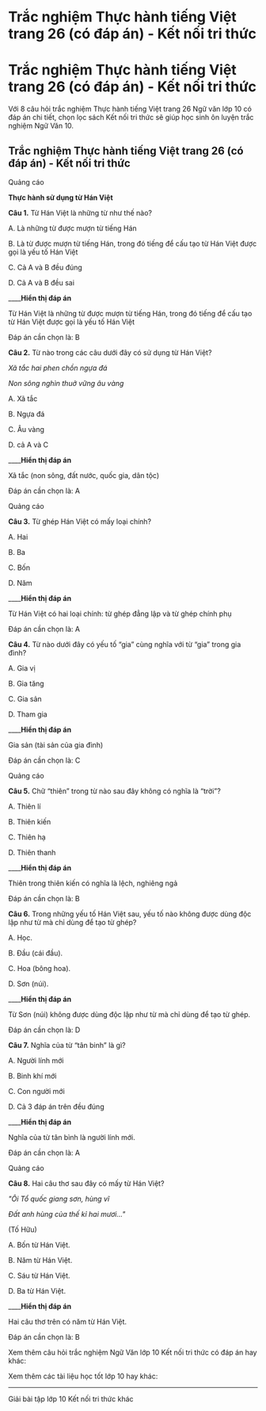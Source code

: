 # Trắc nghiệm Thực hành tiếng Việt trang 26 (có đáp án) - Kết nối tri thức

# Trắc nghiệm Thực hành tiếng Việt trang 26 (có đáp án) - Kết nối tri thức

Với 8 câu hỏi trắc nghiệm Thực hành tiếng Việt trang 26 Ngữ văn lớp 10 có đáp án chi tiết, chọn lọc sách Kết nối tri thức sẽ giúp học sinh ôn luyện trắc nghiệm Ngữ Văn 10.

## Trắc nghiệm Thực hành tiếng Việt trang 26 (có đáp án) - Kết nối tri thức

Quảng cáo

**Thực hành sử dụng từ Hán Việt**

**Câu 1.** Từ Hán Việt là những từ như thế nào?

A. Là những từ được mượn từ tiếng Hán

B. Là từ được mượn từ tiếng Hán, trong đó tiếng để cấu tạo từ Hán Việt được gọi là yếu tố Hán Việt

C. Cả A và B đều đúng

D. Cả A và B đều sai

____**Hiển thị đáp án**

Từ Hán Việt là những từ được mượn từ tiếng Hán, trong đó tiếng để cấu tạo từ Hán Việt được gọi là yếu tố Hán Việt

Đáp án cần chọn là: B

**Câu 2.** Từ nào trong các câu dưới đây có sử dụng từ Hán Việt?

_Xã tắc hai phen chồn ngựa đá_

_Non sông nghìn thuở vững âu vàng_

A. Xã tắc

B. Ngựa đá

C. Âu vàng

D. cả A và C

____**Hiển thị đáp án**

Xã tắc (non sông, đất nước, quốc gia, dân tộc)

Đáp án cần chọn là: A

Quảng cáo

**Câu 3.** Từ ghép Hán Việt có mấy loại chính?

A. Hai

B. Ba

C. Bốn

D. Năm

____**Hiển thị đáp án**

Từ Hán Việt có hai loại chính: từ ghép đẳng lập và từ ghép chính phụ

Đáp án cần chọn là: A

**Câu 4.** Từ nào dưới đây có yếu tố “gia” cùng nghĩa với từ “gia” trong gia đình?

A. Gia vị

B. Gia tăng

C. Gia sản

D. Tham gia

____**Hiển thị đáp án**

Gia sản (tài sản của gia đình)

Đáp án cần chọn là: C

Quảng cáo

**Câu 5.** Chữ “thiên” trong từ nào sau đây không có nghĩa là “trời”?

A. Thiên lí

B. Thiên kiến

C. Thiên hạ

D. Thiên thanh

____**Hiển thị đáp án**

Thiên trong thiên kiến có nghĩa là lệch, nghiêng ngả

Đáp án cần chọn là: B

**Câu 6.** Trong những yếu tố Hán Việt sau, yếu tố nào không được dùng độc lập như từ mà chỉ dùng để tạo từ ghép?

A. Học.

B. Đầu (cái đầu).

C. Hoa (bông hoa).

D. Sơn (núi).

____**Hiển thị đáp án**

Từ Sơn (núi) không được dùng độc lập như từ mà chỉ dùng để tạo từ ghép. 

Đáp án cần chọn là: D

**Câu 7.** Nghĩa của từ “tân binh” là gì?

A. Người lính mới

B. Binh khí mới

C. Con người mới

D. Cả 3 đáp án trên đều đúng

____**Hiển thị đáp án**

Nghĩa của từ tân bình là người lính mới. 

Đáp án cần chọn là: A

Quảng cáo

**Câu 8.** Hai câu thơ sau đây có mấy từ Hán Việt?

_"Ôi Tổ quốc giang sơn, hùng vĩ_

_Đất anh hùng của thế kỉ hai mươi..."_

(Tố Hữu)

A. Bốn từ Hán Việt.

B. Năm từ Hán Việt.

C. Sáu từ Hán Việt.

D. Ba từ Hán Việt.

____**Hiển thị đáp án**

Hai câu thơ trên có năm từ Hán Việt. 

Đáp án cần chọn là: B

Xem thêm câu hỏi trắc nghiệm Ngữ Văn lớp 10 Kết nối tri thức có đáp án hay khác:

Xem thêm các tài liệu học tốt lớp 10 hay khác:

* * *

Giải bài tập lớp 10 Kết nối tri thức khác
